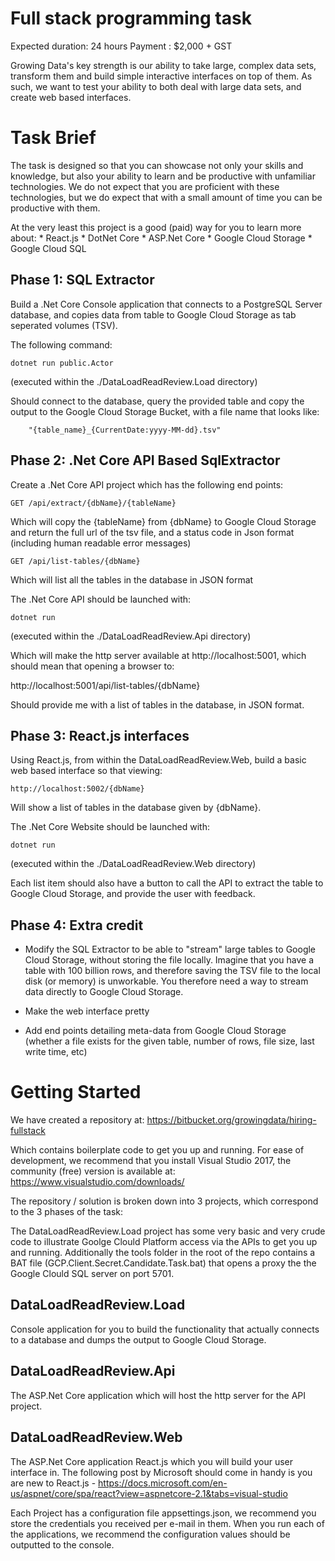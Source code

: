 # Full stack programming task #

Expected duration:  24 hours
Payment :			$2,000 + GST

Growing Data's key strength is our ability to take large, complex data sets, transform them and build simple interactive interfaces on top of them.  As such, we want to test your ability to both deal with large data sets, and create web based interfaces.


# Task Brief #
The task is designed so that you can showcase not only your skills and knowledge, but also your ability to learn and be productive with unfamiliar technologies.  We do not expect that you are proficient with these technologies, but we do expect that with a small amount of time you can be productive with them.

At the very least this project is a good (paid) way for you to learn more about:
    * React.js
    * DotNet Core
    * ASP.Net Core
    * Google Cloud Storage 
	* Google Cloud SQL

## Phase 1: SQL Extractor
Build a .Net Core Console application that connects to a PostgreSQL Server database, and copies data from table to Google Cloud Storage as tab seperated volumes (TSV).

The following command:

    dotnet run public.Actor

(executed within the ./DataLoadReadReview.Load directory)

Should connect to the database, query the provided table and copy the output to the Google Cloud Storage Bucket, with a file name that looks like:

        "{table_name}_{CurrentDate:yyyy-MM-dd}.tsv"

## Phase 2: .Net Core API Based SqlExtractor
Create a .Net Core API project which has the following end points:

    GET /api/extract/{dbName}/{tableName}

Which will copy the {tableName} from {dbName} to Google Cloud Storage and return the full url of the tsv file, and a status code in Json format (including human readable error messages)

    GET /api/list-tables/{dbName}

Which will list all the tables in the database in JSON format

The .Net Core API should be launched with:

    dotnet run

(executed within the ./DataLoadReadReview.Api directory)

Which will make the http server available at http://localhost:5001, which should mean that opening a browser to:

http://localhost:5001/api/list-tables/{dbName}

Should provide me with a list of tables in the database, in JSON format.


## Phase 3: React.js interfaces
Using React.js, from within the DataLoadReadReview.Web, build a basic web based interface so that viewing:

    http://localhost:5002/{dbName}

Will show a list of tables in the database given by {dbName}.

The .Net Core Website should be launched with:

    dotnet run

(executed within the ./DataLoadReadReview.Web directory)

Each list item should also have a button to call the API to extract the table to Google Cloud Storage, and provide the user with feedback.


## Phase 4: Extra credit
* Modify the SQL Extractor to be able to "stream" large tables to Google Cloud Storage, without storing the file locally.  Imagine that you have a table with 100 billion rows, and therefore saving the TSV file to the local disk (or memory) is unworkable.  You therefore need a way to stream data directly to Google Cloud Storage.  

* Make the web interface pretty

* Add end points detailing meta-data from Google Cloud Storage (whether a file exists for the given table, number of rows, file size, last write time, etc) 

 
# Getting Started #
We have created a repository at:
    https://bitbucket.org/growingdata/hiring-fullstack

Which contains boilerplate code to get you up and running.  For ease of development, we recommend that you install Visual Studio 2017, the community (free) version is available at:
    https://www.visualstudio.com/downloads/

The repository / solution is broken down into 3 projects, which correspond to the 3 phases of the task:

The DataLoadReadReview.Load project has some very basic and very crude code to illustrate Goolge Clould Platform access via the APIs to get you up and running. Additionally the tools folder in the root of the repo contains a BAT file (GCP.Client.Secret.Candidate.Task.bat) that opens a proxy the the Google Clould SQL server on port 5701.

## DataLoadReadReview.Load ##
Console application for you to build the functionality that actually connects to a database and dumps the output to Google Cloud Storage.

## DataLoadReadReview.Api ##
The ASP.Net Core application which will host the http server for the API project.

## DataLoadReadReview.Web ##
The ASP.Net Core application React.js which you will build your user interface in. The following post by Microsoft should come in handy is you are new to React.js - https://docs.microsoft.com/en-us/aspnet/core/spa/react?view=aspnetcore-2.1&tabs=visual-studio

Each Project has a configuration file appsettings.json, we recommend you store the credentials you received per e-mail in them. When you run each of the applications, we recommend the configuration values should be outputted to the console.